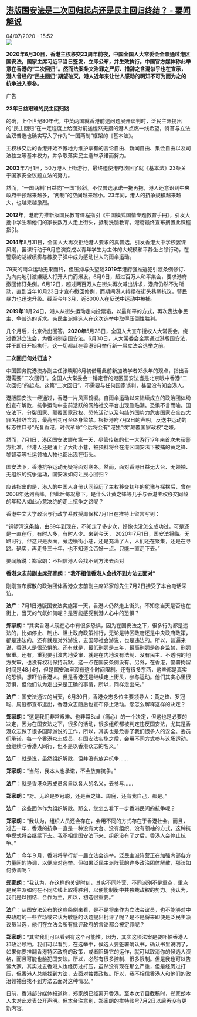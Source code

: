 <!--1593874600000-->
[港版国安法是二次回归起点还是民主回归终结？ - 要闻解说](http://www.rfi.fr//cn/%E6%B8%AF%E6%BE%B3%E5%8F%B0/20200704-%E6%B8%AF%E7%89%88%E5%9B%BD%E5%AE%89%E6%B3%95%E6%98%AF%E4%BA%8C%E6%AC%A1%E5%9B%9E%E5%BD%92%E8%B5%B7%E7%82%B9%E8%BF%98%E6%98%AF%E6%B0%91%E4%B8%BB%E5%9B%9E%E5%BD%92%E7%BB%88%E7%BB%93)
------

<div>04/07/2020 - 15:52</div><img src="https://s.rfi.fr/media/display/28df0a5a-bbfa-11ea-b8df-005056a98db9/w:310/p:16x9/2020-07-01T160800Z_879846151_RC2GKH9CK4HD_RTRMADP_3_HONGKONG-PROTESTS-ANNIVERSARY.JPG"><p><strong>2020年6月30日，香港主权移交23周年前夜，中国全国人大常委会全票通过港区国安法，国家主席习近平当日签发，立即公布，并生效执行。中国官方媒体称此举意在香港的“二次回归”。然而法案条文治罪之严厉、措辞之含混似乎也在宣示，港人曾经的“民主回归”期望破灭，港人近年来让世人感动的明知不可为而为之的抗争进入寒冬。</strong></p><div class="t-content__body u-clearfix"><div class="m-interstitial"><div class="m-interstitial__ad"><divclass="m-block-ad "data-tms-ad-type="box"data-tms-ad-status="idle"data-tms-ad-pos="1"><div class="m-block-ad__label">广告</div><div class="m-block-ad__content"></div></div></div></div><p><strong>23年日益艰难的民主回归路</strong></p><p>的确，上个世纪80年代，中英两国就香港前途问题展开谈判时，泛民主派提出的“民主回归”在一定程度上给面对前途惶然无措的港人点燃一线希望，特首与立法会双普选也确实写入了作为“一国两制”框架的《基本法》。</p><p>主权移交后的香港开始不懈地为维护享有的言论自由、新闻自由、集会自由以及司法独立等基本权力，并争取落实民主选举承诺而努力。</p><p><strong>2003</strong>年7月1日，50万港人上街游行，最终迫使港府收回了就《基本法》23条关于国家安全议题立法的努力。</p><p>然而，“一国两制”日益向“一国”倾斜。不仅普选承诺一拖再拖，港人还意识到中央政府干预越来越多，“两制”的空间越来越小。23年间，港人的抗争规模越来越大，也越来越激烈。</p><p><strong>2012年</strong>，港府力推新版国民教育课程指引《中国模式国情专题教育手冊》，引发大批中学生和他们的家长数万人走上街头，抵制洗脑教育。港府最终宣布搁置此课程指引。</p><p><strong>2014年</strong>8月31日，全国人大再次拒绝港人要求的真普选，引发香港大中学校罢课风潮，罢课行动于9月底演变成以青年学生为主体的大规模和平静坐占领行动，在警察的胡椒喷雾与橡胶子弹中成为感动世人的雨伞运动。</p><p>79天的雨伞运动无果而终，但压抑与失望随<strong>2019年</strong>港府强推逃犯引渡条例修订、为向内地引渡嫌疑人打开大门而爆发。6月9日，超过百万人和平集会，要求港府撤回修订条例。6月12日，超过两百万人在街头再次喊出诉求，港府仍然不为所动，直到当年10月23日才宣布撤回修例，而期间港人持续在街头巷尾抗议，警民暴力也迅速升级。截至今年3月，近8000人在反送中运动中被捕。</p><p><strong>2019年</strong>11月24日，港人从街头运动走向投票箱，以最和平的方式，再次表达争民主、争普选的诉求。亲民主派候选人在这次选举中取得压倒性胜利。</p><p>几个月后，北京做出回答。<strong>2020年</strong>5月28日，全国人大宣布授权人大常委会，绕过香港立法会，为香港制定国安法。6月30日，人大常委会全票通过港版国安法，并于即日开始执行。这一切都赶在香港9月举行新一届立法会选举之前。</p><p><strong>二次回归何处归途？</strong></p><p>中国国务院港澳办副主任张晓明6月初借用此前新加坡学者郑永年的观点，指出香港需要“二次回归”。全国人大常委会一锤定音的港区国安法当是北京眼中香港“二次回归”的起点。这第“二次回归”，不需要与任何国家谈判，甚至没有知会港人。</p><p>港版国安法一经通过，香港一片风声鹤唳。自雨伞运动以来陆续成立的政治团体纷纷宣布解散，抗争运动中空前活跃的网络社交平台出现删贴潮。恐惧不言而喻。国安法下，分裂国家、颠覆国家政权、恐怖活动以及勾结外国势力危害国家安全四大罪名措辞含混，最高刑罚可至终身监禁。根据港府7月2日的声明，反送中运动的标志性口号“光复香港，时代革命”今后将会有“港独”或“颠覆国家政权”之嫌。</p><p>然而，7月1日，港区国安法颁布第一天，尽管传统的七一大游行17年来首次未获警方批准，但港人还是涌上了大街小巷，被预料将会在港区国安法下被捕的黄之锋、黎智英等社运领袖人物也都出现在街头。</p><p>国安法下，香港抗争运动无疑将面对寒冬。然而，面对香港日益无大台、无领袖、无组织的抗争运动，国安法如何让民心回归？</p><p>应该指出的是，港人的中国人身份认同经历了主权移交初年的犹豫与摇摆后，曾在2008年达到高峰，但此后每况愈下。是什么让黄之锋等几乎与香港主权移交同龄的年轻人如此心意决绝的走上抗争之路呢？</p><p>香港中文大学政治与行政学系教授周保松7月1日在推特上留言写到：</p><p>“铜锣湾这条路，由89年到现在，不知走了多少次，好像也没怎么成功过，可是还是一直在行，有时人多，有时人少。来到今天， 2020年7月1日，国安法将临。无路可行。但这只是表面，旁边横街小巷，还是充满了人，人们还在聚集，还是在寻路。确实，再走多三十年，也不知道会否好一点。只能一直走下去。”</p><div class="m-em-audio m-em-audio--in-article"><script data-media-id="WBMZ9362-RFI-CN-20200704" type="application/json">{"mediaId":"WBMZ9362-RFI-CN-20200704","sources":[{"name":"WBMZ9362-RFI-CN-20200704","url":"https:\/\/aod-rfi.akamaized.net\/rfi\/chinois\/audio\/modules\/actu\/202007\/FdJ_04-07-20.mp3"}],"broadcastType":"replay","emission":{"title":""},"diffusion":{"title":"\u8981\u95fb\u89e3\u8bf4\uff1a\u90d1\u5bb6\u6717\uff1a\u4e0d\u76f8\u4fe1\u6e2f\u4eba\u4f1a\u627e\u4e0d\u5230\u65b9\u6cd5\u53bb\u9762\u5bf9"}}</script><divclass="a-audio-player-button"data-root-audio-player-buttonv-cloakdata-short-lived-vue-app><play-mediav-bind:current-media="mediaId"v-bind:is-player-playing="isPlayerPlaying"media-id="WBMZ9362-RFI-CN-20200704"v-on:click="playOrPause"classes="m-em-audio__play-pause a-picto-play-pause"play-class="a-picto-play-pause--play"pause-class="a-picto-play-pause--pause"></play-media></div><div class="m-em-audio__show-infos"><p class="m-em-audio__show-infos__emission">要闻解说：郑家朗：不相信港人会找不到方法去面对</p><p class="m-em-audio__show-infos__metadata"></p></div></div><p><strong>香港众志前副主席郑家朗：“我不相信香港人会找不到方法去面对”</strong></p><p>刚刚宣布解散的政治团体香港众志前副主席郑家朗先生7月2日接受了本台电话采访。</p><p><strong>法广</strong>：7月1日港版国安法实施第一天，香港人仍然走上街头。不知您当天是否也在街上，当天的气氛如何呢？是否能感受到港人心中的恐惧？</p><p><strong>郑家朗</strong>：“其实香港人现在心中有很多恐惧，因为在国安法之下，很多行为都是违法的，比如停止、制止、阻止政府政策推行，无论是特区政府还是中央政府政策，都是违法的。还有就是对外游说，去国际社会游说，也是违法的。所以，普遍来说，香港人是很恐惧的。还有就是，最低刑罚是三年，最高刑罚是终身监禁，刑罚很重。还有，重犯要引渡内地受审，就是在内地没有法制、没有民主、不透明的地方受审，也没有权利保持沉默，这一点在国安条例没有。另外，在香港，警署拘留时间是48小时，但是国安法里没有这个时间限制。还有很多东西，这些都是真实的恐惧，想吓怕香港人。但是香港还是继续走上街头，参与运动。他们其实心里很恐惧，但他们认为走出来是正确的事情，所以，同样走出来。”</p><p><strong>法广</strong>：国安法通过的当天，6月30日，香港众志多位主要领导人：黄之锋、罗冠聪、周庭都宣布退出，香港众志随后也宣布停止活动。您怎么解释这样的决定？</p><p><strong>郑家朗</strong>：“这是我们非常艰难、也非常Sad（痛心）的一个决定，但这也是必要的决定，因为在国安法之下，很多的活动，很多组织都被判定违反国安法，尤其是香港众志做了很多国际游说的工作，所以，其实也是危害了我们很多人的安全。委员们承诺，每一个香港众志成员，在国安法实施之后，会用不同方式参与这场运动，会继续与香港人同行，但不是以香港众志的名义。”</p><p><strong>法广</strong>：就是说，虽然组织解散，但并没有放弃抗争……</p><p><strong>郑家朗</strong>：“当然，我本人也承诺，不会放弃抗争。”</p><p><strong>法广</strong>：就是香港众志成员各自以各人的名义，去参与……</p><p><strong>郑家朗</strong>：“对。无论是罗冠聪，还是黄之锋、周庭，还有我自己，都是。”</p><p><strong>法广</strong>：这些团体作为组织解散。那么，您怎么看下一步香港民间的抗争呢？</p><p><strong>郑家朗</strong>：“我认为，组织人员还会存在，会用不同的方式存在于香港社会。而且，过去一年，香港的抗争一直是一种没有大台、没有组织、没有领袖的方式，这种抗争模式将会继续下去。我不相信国安法下来、组织没有了之后，香港人会停止抗争。”</p><p><strong>法广</strong>：今年９月，香港将举行新一届立法会选举。泛民主派阵营正在加强内部各方力量间的协调，以便应对选举。但如果泛民主派阵营的许多政治团体解散，那该如何协调呢？</p><p><strong>郑家朗</strong>：“我认为，在这样的关键时刻，其实不同阵营、不同派别不是重点，重点是民主派如何在不同阵线上取得胜利，以便能制衡中共独裁政权的势力。我认为，我们是以团结、合作为主，所以，初选很重要。”</p><p><strong>法广</strong>：从国安法公布的这些条例来看，是不是将来作为立法会议员，也不能够对中央政府的一些立场或它认为敏感的话题提出批评了呢？是不是将来即便是泛民主派议员当选，他们在立法会所有批评政府的言论都会被定罪呢？</p><p><strong>郑家朗</strong>：“其实我们可以看到有这个可能性。因为，其实这项法案是要吓怕香港人和政治领袖。我们可以看到，在选举中，候选人要签署确认书，确认书里说明了，如果你要推翻香港特区政府的政策，或者阻碍它的运作，就可以取消你的候选人资格，而且可能也触犯国安法。所以，必然有很多控制、很多限制。但是我也可以告诉大家，其实过去香港人也经历过打压，虽然没有现在那么严重，但是经历过打压，但香港人总能找到方法，去面对独裁政权。所以，我不相信香港人和他们的政治领袖会找不到方法去面对这种情况。”</p><p>日前，香港部分媒体报道称，郑家朗已经离开香港。至本次节目截稿时，郑家朗本人未对此发表公开声明。但本台注意到，郑家朗的推特账号7月2日以后再没有更新内容。</p><div class="o-self-promo o-self-promo--nl o-self-promo--hidden" data-selfpromo-newsletter></div><div class="o-self-promo o-self-promo--app o-self-promo--hidden" data-selfpromo-app></div></div>
